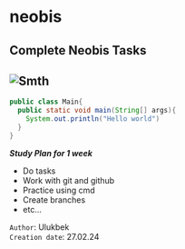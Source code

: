 # neobis
## Complete Neobis Tasks
![Smth](https://play-lh.googleusercontent.com/gSvS4Npz1pg8C4OFlZtxdPgbOwFgB5xyEh9VhCLCtvYvgqKAY-dPVTMyiDELjwCeQg)
-----
```java
public class Main{
  public static void main(String[] args){
    System.out.println("Hello world")
  }
}
```
***Study Plan for 1 week***
+ Do tasks
+ Work with git and github
+ Practice using cmd
+ Create branches
+  etc...

<code style="background-color: white">Author</code>: Ulukbek  <br>
<code style="background-color: white">Creation date</code>: 27.02.24
